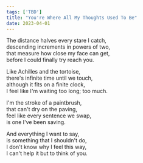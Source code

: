 ```yaml
---  
tags: ['TBD']
title: "You're Where All My Thoughts Used To Be"
date: 2023-04-01
---
```


The distance halves every stare I catch,  
descending increments in powers of two,  
that measure how close my face can get,  
before I could finally try reach you.

Like Achilles and the tortoise,  
there's infinite time until we touch,  
although it fits on a finite clock,  
I feel like I'm waiting too long; too much.

I'm the stroke of a paintbrush,  
that can't dry on the paving,  
feel like every sentence we swap,  
is one I've been saving.

And everything I want to say,  
is something that I shouldn't do,  
I don't know why I feel this way,  
I can't help it but to think of you.
